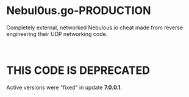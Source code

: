 # Nebul0us.go-PRODUCTION
Completely external, networked Nebulous.io cheat made from reverse engineering their UDP networking code.

<br />

# THIS CODE IS DEPRECATED
Active versions were "fixed" in update **7.0.0.1**.
